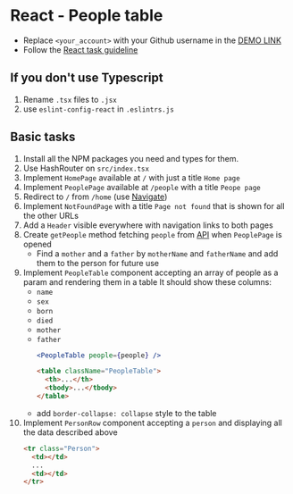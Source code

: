 # React - People table
- Replace `<your_account>` with your Github username in the
  [DEMO LINK](https://Ol-Lav.github.io/react_people-table-basics/)
- Follow the [React task guideline](https://github.com/mate-academy/react_task-guideline#react-tasks-guideline)

## If you don't use **Typescript**
1. Rename `.tsx` files to `.jsx`
1. use `eslint-config-react` in `.eslintrs.js`

## Basic tasks
1. Install all the NPM packages you need and types for them.
2. Use HashRouter on `src/index.tsx`
3. Implement `HomePage` available at `/` with just a title `Home page`
4. Implement `PeoplePage` available at `/people` with a title `Peope page`
5. Redirect to `/` from `/home` (use [Navigate](https://reactrouter.com/docs/en/v6/components/navigate))
6. Implement `NotFoundPage` with a title `Page not found` that is shown for all the other URLs
7. Add a `Header` visible everywhere with navigation links to both pages
8. Create `getPeople` method fetching `people` from [API](https://mate-academy.github.io/react_people-table/api/people.json)
  when `PeoplePage` is opened
    - Find a `mother` and a `father` by `motherName` and `fatherName` and add them to the person for future use
8. Implement `PeopleTable` component accepting an array of people as a param and rendering them in a table
  It should show these columns:
    - `name`
    - `sex`
    - `born`
    - `died`
    - `mother`
    - `father`
      ```jsx harmony
      <PeopleTable people={people} />
      ```
      ```html
      <table className="PeopleTable">
        <th>...</th>
        <tbody>...</tbody>
      </table>
      ```
    - add `border-collapse: collapse` style to the table
9. Implement `PersonRow` component accepting a `person` and displaying all the data described above
    ```html
    <tr class="Person">
      <td></td>
      ...
      <td></td>
    </tr>
    ```
